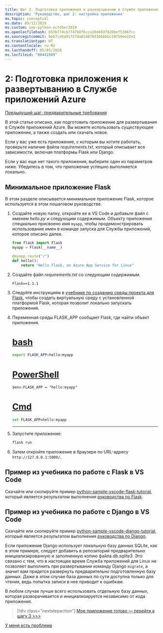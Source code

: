```yaml
---
title: Шаг 2. Подготовка приложения к развертыванию в Службе приложений Azure в Linux с помощью Visual Studio Code
description: 'Руководство, шаг 2: настройка приложения'
ms.topic: conceptual
ms.date: 09/12/2019
ms.custom: seo-python-october2019
ms.openlocfilehash: b53b774cb7747b8f6cca10d493f820bef5306fcc
ms.sourcegitcommit: be67ceba91727da014879d16bbbbc19756ee22e2
ms.translationtype: HT
ms.contentlocale: ru-RU
ms.lasthandoff: 05/05/2020
ms.locfileid: "80441949"
---
```

# <a name="2-prepare-your-app-for-deployment-to-azure-app-service"></a>2: Подготовка приложения к развертыванию в Службе приложений Azure

[Предыдущий шаг: предварительные требования](tutorial-deploy-app-service-on-linux-01.md)

В этой статье описано, как подготовить приложение для развертывания в Службе приложений Azure. Вы можете использовать существующее приложение, а также создать или скачать новое.

Если у вас уже есть приложение, с которым вы хотите работать, проверьте наличие файла *requirements.txt*, который описывает все зависимости, включая платформы Flask или Django.

Если у вас еще нет такого приложения, выберите один из параметров ниже. Убедитесь в том, что приложение успешно выполняется локально.

## <a name="minimal-flask-app"></a>Минимальное приложение Flask

В этом разделе описывается минимальное приложение Flask, которое используется в этом пошаговом руководстве.

1. Создайте новую папку, откройте ее в VS Code и добавьте файл с именем *hello.py* и следующим содержимым. Объекту приложения специально присвоено имя `myapp`, чтобы продемонстрировать использование имен в команде запуска для Службы приложений, которое описано далее.

    ```python
    from flask import Flask
    myapp = Flask(__name__)

    @myapp.route("/")
    def hello():
        return "Hello Flask, on Azure App Service for Linux"
    ```

1. Создайте файл *requirements.txt* со следующим содержимым.

    ```text
    Flask==1.1.1
    ```

1. Следуйте инструкциям в [учебнике по созданию среды проекта для Flask](https://code.visualstudio.com/docs/python/tutorial-flask#create-a-project-environment-for-flask), чтобы создать виртуальную среду с установленной платформой Flask, которая позволит локально запускать приложения.

1. Переменная среды FLASK_APP сообщает Flask, где найти объект приложения.

   # <a name="bash"></a>[bash](#tab/bash)

    ```bash
    export FLASK_APP=hello:myapp
    ```

    # <a name="powershell"></a>[PowerShell](#tab/powershell)

    ```ps
    $env:FLASK_APP = "hello:myapp"
    ```

    # <a name="cmd"></a>[Cmd](#tab/cmd)

    ```bash
    set FLASK_APP=hello:myapp
    ```

    ---

1. Запустите приложение:

    ```cmd
    flask run
    ```

1. Затем откройте приложение в браузере по URL-адресу `http://127.0.0.1:5000/`.

## <a name="vs-code-flask-tutorial-sample"></a>Пример из учебника по работе с Flask в VS Code

Скачайте или скопируйте пример [python-sample-vscode-flask-tutorial](https://github.com/Microsoft/python-sample-vscode-flask-tutorial), который является результатом выполнения [руководства по Flask](https://code.visualstudio.com/docs/python/tutorial-flask).

## <a name="vs-code-django-tutorial-sample"></a>Пример из учебника по работе с Django в VS Code

Скачайте или скопируйте пример [python-sample-vscode-django-tutorial](https://github.com/Microsoft/python-sample-vscode-django-tutorial), который является результатом выполнения [руководства по Django](https://code.visualstudio.com/docs/python/tutorial-django).

Если приложение Django использует локальную базу данных SQLite, как в этом примере, следует добавить в репозиторий предварительно инициализированную и заполненную копию файла *db.sqlite3*. Это связано с тем, что в настоящее время Служба приложений для Linux не позволяет выполнить при развертывании команду Django `migrate`, а значит вам придется развернуть предварительно подготовленную базу данных. Даже в этом случае база данных по сути доступна только для чтения, ведь попытка записи в нее приводит к ошибкам.

В любом случае лучше всего использовать отдельную базу данных, которая разворачивается и инициализируется независимо от кода приложения.

> [!div class="nextstepaction"]
> [Мое приложение готово — перейти к шагу 3 >>>](tutorial-deploy-app-service-on-linux-03.md)

[У меня есть проблема](https://www.research.net/r/PWZWZ52?tutorial=vscode-appservice-python&step=02-prepare-app)
